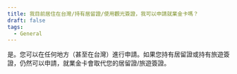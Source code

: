 ```yaml
---
title: 我目前居住在台灣/持有居留證/使用觀光簽證，我可以申請就業金卡嗎？
draft: false
tags:
  - General
---
```

是。您可以在任何地方（甚至在台灣）進行申請。如果您持有居留證或持有旅遊簽證，仍然可以申請，就業金卡會取代您的居留證/旅遊簽證。